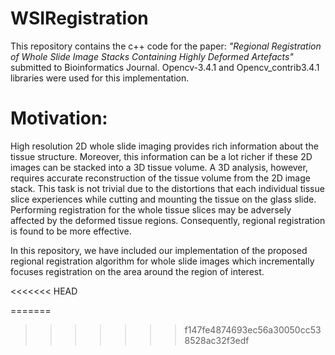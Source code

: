 # WSIRegistration

This repository contains the c++ code for the paper:
*"Regional Registration of Whole Slide Image Stacks Containing Highly Deformed Artefacts"* 
submitted to Bioinformatics Journal. Opencv-3.4.1 and Opencv_contrib3.4.1 libraries were used for this implementation. 

# Motivation:
High resolution 2D whole slide imaging provides rich information about the tissue structure. Moreover, this information can be a lot richer if these 2D images can be stacked into a 3D tissue volume. A 3D analysis, however, requires accurate reconstruction of the tissue volume from the 2D image stack. This task is not trivial due to the distortions that each individual tissue slice experiences while cutting and mounting the tissue on the glass slide. Performing registration for the whole tissue slices may be adversely affected by the deformed tissue regions. Consequently, regional registration is found to be more effective. 

In this repository, we have included our implementation of the proposed regional registration algorithm for whole slide images which incrementally focuses registration on the area around the region of interest. 

<<<<<<< HEAD

=======
>>>>>>> f147fe4874693ec56a30050cc538528ac32f3edf
